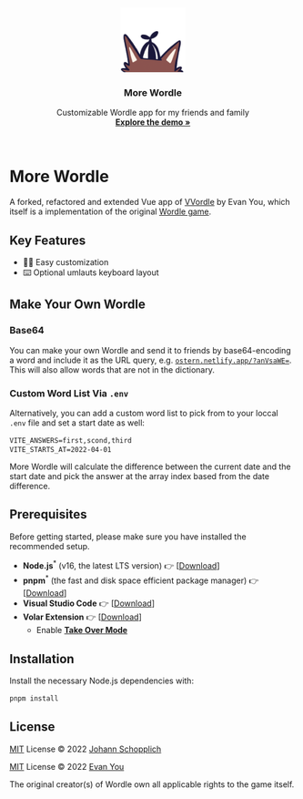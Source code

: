 <p align="center">
  <img src="./public/images/header.png" alt="Logo of More Wordle" width="114" height="114">
</p>

<h3 align="center">More Wordle</h3>

<p align="center">
  Customizable Wordle app for my friends and family<br>
  <a href="https://ostern.netlify.app"><strong>Explore the demo »</strong></a>
</p>

<br>

# More Wordle

A forked, refactored and extended Vue app of [VVordle](https://github.com/yyx990803/vue-wordle) by Evan You, which itself is a implementation of the original [Wordle game](https://www.nytimes.com/games/wordle/index.html).

## Key Features

- 💆‍♀️ Easy customization
- ⌨️ Optional umlauts keyboard layout

## Make Your Own Wordle

### Base64

You can make your own Wordle and send it to friends by base64-encoding a word and include it as the URL query, e.g. [`ostern.netlify.app/?anVsaWE=`](https://ostern.netlify.app/?anVsaWE=). This will also allow words that are not in the dictionary.

### Custom Word List Via `.env`

Alternatively, you can add a custom word list to pick from to your loccal `.env` file and set a start date as well:

```dotenv
VITE_ANSWERS=first,scond,third
VITE_STARTS_AT=2022-04-01
```

More Wordle will calculate the difference between the current date and the start date and pick the answer at the array index based from the date difference.

## Prerequisites

Before getting started, please make sure you have installed the recommended setup.

- **Node.js**<sup>\*</sup> (v16, the latest LTS version) 👉 [[Download](https://nodejs.org/en/download/)]
- **pnpm**<sup>\*</sup> (the fast and disk space efficient package manager) 👉 [[Download](https://pnpm.io/installation#nodejs-is-preinstalled)]
- **Visual Studio Code** 👉 [[Download](https://code.visualstudio.com/)]
- **Volar Extension** 👉 [[Download](https://marketplace.visualstudio.com/items?itemName=johnsoncodehk.volar)]
  - Enable [**Take Over Mode**](https://vuejs.org/guide/typescript/overview.html#takeover-mode)

## Installation

Install the necessary Node.js dependencies with:

```bash
pnpm install
```

## License

[MIT](./LICENSE) License © 2022 [Johann Schopplich](https://github.com/johannschopplich)

[MIT](./LICENSE) License © 2022 [Evan You](https://github.com/yyx990803)

The original creator(s) of Wordle own all applicable rights to the game itself.
